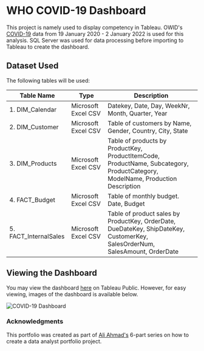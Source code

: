 # WHO COVID-19 Dashboard

This project is namely used to display competency in Tableau. OWID's [COVID-19](https://ourworldindata.org/covid-deaths) data from 19 January 2020 - 2 January 2022 is used for this analysis. SQL Server was used for data processing before importing to Tableau to create the dashboard.

## Dataset Used

The following tables will be used: 

| Table Name | Type | Description |
| --- | --- | --- |
| 1. DIM_Calendar | Microsoft Excel CSV | Datekey, Date, Day, WeekNr, Month, Quarter, Year |
| 2. DIM_Customer | Microsoft Excel CSV | Table of customers by Name, Gender, Country, City, State  |
| 3. DIM_Products | Microsoft Excel CSV | Table of products by ProductKey, ProductItemCode, ProductName, Subcategory, ProductCategory, ModelName, Production Description |
| 4. FACT_Budget | Microsoft Excel CSV | Table of monthly budget. Date, Budget |
| 5. FACT_InternalSales | Microsoft Excel CSV | Table of product sales by ProductKey, OrderDate, DueDateKey, ShipDateKey, CustomerKey, SalesOrderNum, SalesAmount, OrderDate |

## Viewing the Dashboard

You may view the dashboard [here](https://public.tableau.com/app/profile/zulkhairee.sulaiman/viz/Covid-19PortfolioProject_16419297626140/Dashboard1) on Tableau Public. 
However, for easy viewing, images of the dashboard is available below. 

![COVID-19 Dashboard](dashboard_image/c-19.jpg)


### Acknowledgments

This portfolio was created as part of [Ali Ahmad's](https://www.youtube.com/watch?v=z7o5Wju-PZg&list=PLMfXakCUhXsEUtk8c0zWr4whamGxLhAu0)
6-part series on how to create a data analyst portfolio project. 
